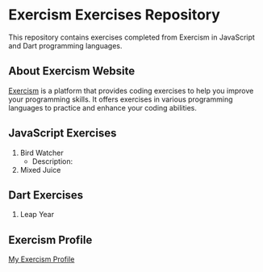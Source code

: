 # Exercism Exercises Repository

This repository contains exercises completed from Exercism in JavaScript and Dart programming languages.

## About Exercism Website
[Exercism](https://exercism.org/) is a platform that provides coding exercises to help you improve your programming skills. It offers exercises in various programming languages to practice and enhance your coding abilities.

## JavaScript Exercises
1. Bird Watcher
   - Description:
2. Mixed Juice

## Dart Exercises
1. Leap Year


## Exercism Profile
[My Exercism Profile](https://exercism.org/profiles/MahmoodHashem)
